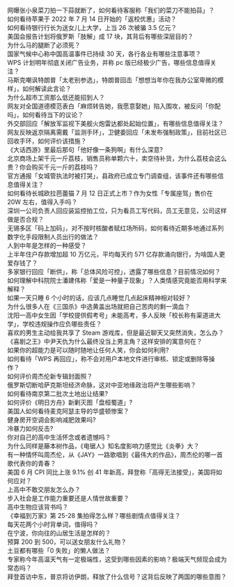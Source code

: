 网曝张小泉菜刀拍一下蒜就断了，如何看待客服称「我们的菜刀不能拍蒜」？  
如何看待苹果于 2022 年 7 月 14 日开始的「返校优惠」活动？  
如何看待银行行长为送女儿上大学，上当 26 次被骗 3.5 亿元？  
美国会报告计划将俄罗斯「肢解」成 17 块，其背后有哪些深层目的？  
为什么马的腿断了必须死？  
国家气候中心称中国高温事件已持续 30 天，各行各业有哪些注意事项？  
WPS 计划明年彻底关闭广告业务，并称 pc 版已经极少广告，哪些信息值得关注？  
马斯克嘲讽特朗普「太老别参选」，特朗普回击「想想当年你在我办公室卑微的模样」，如何解读此言论？  
为什么超市工资那么低还能招到人？  
网友对全国道德模范表白「麻烦转告她，我愿意娶她」陷入围攻，被反问「你配吗」，如何看待当下的议论？  
外交部回应「解放军监视下美舰火炮雷达都处起始位置」，有哪些信息值得关注？  
网友反映返京隔离需戴「监测手环」，卫健委回应「未发布强制政策」，目前社区已回收手环，如何评价该措施？  
《大话西游》里最后那句「他好像一条狗啊」有什么深意?  
北京商场上架千元一斤荔枝，销售员称单颗六十，卖空待补货，为什么荔枝会这么贵？你会购买千元一斤的荔枝吗？  
官方通报「女城管执法时被打哭」，县政府已成立专门调查组，该事件还有哪些信息值得关注？  
如何看待长城欧拉芭蕾猫 7 月 12 日正式上市？作为女性「专属座驾」售价在 20W 左右，值得入手吗？  
深圳一公司负责人回应装监控拍工位，只为看员工写代码，员工无意见，公司这样做是否合规？  
无锡多区「码上加码」，对不按时核酸者赋红场所码，如何看待近期多地通过系列数字化手段限制人员出行的做法？  
人到中年是怎样的一种感受？  
上半年住户存款增加超 10 万亿元，平均每天约 571 亿存款涌向银行，为啥国人更爱存钱了？  
多家银行回应「断供」，称「总体风险可控」，透露了哪些信息？目前情况如何？  
如何理解中科院院士潘建伟称「爱是一种量子现象」？人类情感究竟能否用科学来解释？  
如果一天只睡 6 个小时的话，应该几点睡觉几点起床精神相对较好？  
为什么很多人在《三国杀》中选黄盖出场就把自己苦肉的剩一滴血？  
沈阳一高中女生因「学校提供假考号」未能高考，多人反映「校长称有渠道进大学」，学校违规操作应负哪些责任？  
喜欢的男生主动给我共享了 Steam 游戏库，但是最近聊天又突然消失，怎么办？  
《喜剧之王》中尹天仇为什么最终没当上男主角？这样安排的寓意何在？  
如果你的超能力是可以随时随地让任何人笑，你会如何利用?  
如何看待「WPS 再回应」，称不会对用户本地文件进行审核、锁定或删除等操作？  
如何评价周杰伦新专辑封面照？  
俄罗斯切断哈萨克斯坦经济命脉，这对中亚地缘政治将产生哪些影响？  
如何看待南京第二批次土地出让结果?  
如何评价《明日方舟》新剿灭图「盘桓蜀道」?  
美国人如何看待麦克阿瑟主导的华盛顿惨案？  
健身房开空调会影响减肥效果吗?  
冷暴力如何反击?  
你对自己的高中生活怀念或者遗憾吗？  
为什么同样是藤本树作品，《电锯人》知名度影响力感觉比《炎拳》大？  
有一种情怀叫周杰伦，从《JAY》一路歌唱到《最伟大的作品》，周杰伦的哪一首歌代表你的青春？  
美国 6 月 CPI 同比上涨 9.1% 创 41 年新高，拜登称「高得无法接受」，美国将如何应对？  
上高中不敢交朋友怎么办？  
步入社会是工作能力重要还是人情世故重要？  
高中生物应该背书吗？  
《幸福到万家》第 25-28 集拍得怎么样？哪些剧情点值得关注？  
每天花两个小时背单词，值得吗？  
在宁波，你向往的山居生活是怎样的？  
预算 200 到 500，可以送女朋友什么礼物？  
土豆都有哪些「0 失败」的懒人做法？  
专家称今年高温天气有一定极端性，这受到哪些因素的影响？极端天气频现会成为常态吗？  
拜登首访中东，普京将访伊朗，释放了什么信号？这背后反映了两国的哪些意图？  
